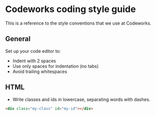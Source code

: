 # Codeworks coding style guide

This is a reference to the style conventions that we use at Codeworks.

## General

Set up your code editor to:

- Indent with 2 spaces
- Use only spaces for indentation (no tabs)
- Avoid trailing whitespaces

## HTML

- Write classes and ids in lowercase, separating words with dashes.

```html
<div class="my-class" id="my-id"></div>
```
